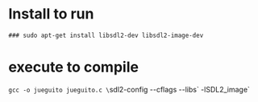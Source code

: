 # Install to run

`### sudo apt-get install libsdl2-dev libsdl2-image-dev`

# execute to compile

`gcc -o jueguito jueguito.c \`sdl2-config --cflags --libs\` -lSDL2_image`

